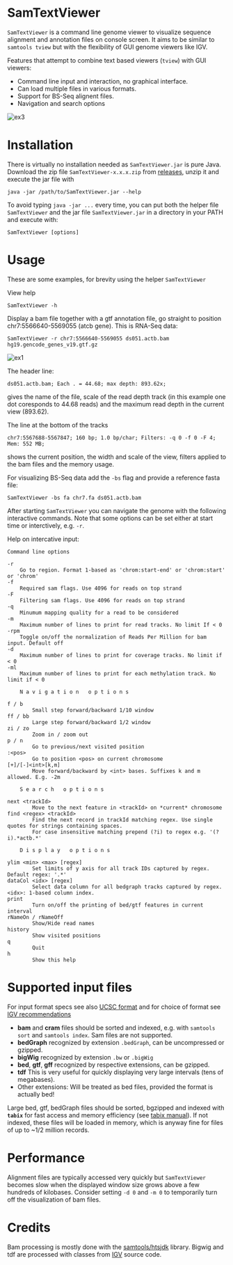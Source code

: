 # SamTextViewer 


```SamTextViewer``` is a command line genome viewer to visualize sequence alignment and annotation files
on console screen. It aims to be similar to ```samtools tview``` but with the flexibility of
GUI genome viewers like IGV.

Features that attempt to combine text based viewers (```tview```) with GUI viewers:

* Command line input and interaction, no graphical interface.
* Can load multiple files in various formats.
* Support for BS-Seq alignent files.
* Navigation and search options

![ex3](https://github.com/dariober/Java-cafe/blob/master/SamTextViewer/screenshots/ex3.png)

# Installation

There is virtually no installation needed as ```SamTextViewer.jar``` is pure Java. 
Download the zip file `SamTextViewer-x.x.x.zip` from [releases](https://github.com/dariober/Java-cafe/releases), unzip it and execute the jar file with

    java -jar /path/to/SamTextViewer.jar --help

To avoid typing ```java -jar ...``` every time, you can put both the helper 
file `SamTextViewer` and the jar file ```SamTextViewer.jar``` in a directory in your PATH and execute with:

	SamTextViewer [options]

# Usage 

These are some examples, for brevity using the helper `SamTextViewer`

View help

    SamTextViewer -h

Display a bam file together with a gtf annotation file, go straight to position chr7:5566640-5569055 (atcb gene). This is RNA-Seq data:

    SamTextViewer -r chr7:5566640-5569055 ds051.actb.bam hg19.gencode_genes_v19.gtf.gz

![ex1](https://github.com/dariober/Java-cafe/blob/master/SamTextViewer/screenshots/ex1.png)


The header line:

```
ds051.actb.bam; Each . = 44.68; max depth: 893.62x; 
```

gives the name of the file, scale of the read depth track (in this example one dot coresponds to 44.68 reads) and the maximum read depth
in the current view (893.62).

The line at the bottom of the tracks

```
chr7:5567688-5567847; 160 bp; 1.0 bp/char; Filters: -q 0 -f 0 -F 4; Mem: 552 MB;
```

shows the current position, the width and scale of the view, filters applied to the bam files and the memory usage.

For visualizing BS-Seq data add the `-bs` flag and provide a reference fasta file:

    SamTextViewer -bs fa chr7.fa ds051.actb.bam 

After starting `SamTextViewer` you can navigate the genome with the following interactive commands. Note that some options can be set either at start time or interctively, e.g. `-r`. 

Help on intercative input:

```
Command line options

-r
    Go to region. Format 1-based as 'chrom:start-end' or 'chrom:start' or 'chrom'
-f
    Required sam flags. Use 4096 for reads on top strand
-F
    Filtering sam flags. Use 4096 for reads on top strand
-q
    Minumum mapping quality for a read to be considered
-m
    Maximum number of lines to print for read tracks. No limit If < 0
-rpm
    Toggle on/off the normalization of Reads Per Million for bam input. Default off
-d
    Maximum number of lines to print for coverage tracks. No limit if < 0
-ml
    Maximum number of lines to print for each methylation track. No limit if < 0

    N a v i g a t i o n   o p t i o n s

f / b 
        Small step forward/backward 1/10 window
ff / bb
        Large step forward/backward 1/2 window
zi / zo
        Zoom in / zoom out
p / n
        Go to previous/next visited position
:<pos>
        Go to position <pos> on current chromosome
[+]/[-]<int>[k,m]
        Move forward/backward by <int> bases. Suffixes k and m allowed. E.g. -2m

    S e a r c h   o p t i o n s

next <trackId>
        Move to the next feature in <trackId> on *current* chromosome
find <regex> <trackId>
        Find the next record in trackId matching regex. Use single quotes for strings containing spaces.
        For case insensitive matching prepend (?i) to regex e.g. '(?i).*actb.*'

    D i s p l a y   o p t i o n s

ylim <min> <max> [regex]
        Set limits of y axis for all track IDs captured by regex. Default regex: '.*'
dataCol <idx> [regex]
        Select data column for all bedgraph tracks captured by regex. <idx>: 1-based column index.
print
        Turn on/off the printing of bed/gtf features in current interval
rNameOn / rNameOff
        Show/Hide read names
history
        Show visited positions
q
        Quit
h
        Show this help
```
# Supported input files

For input format specs see also [UCSC format](https://genome.ucsc.edu/FAQ/FAQformat.html) and for choice of format see [IGV recommendations](https://www.broadinstitute.org/igv/RecommendedFileFormats)

* **bam** and **cram** files should be sorted and indexed, e.g. with `samtools sort` and `samtools index`. Sam files are not supported.
* **bedGraph** recognized by extension `.bedGraph`, can be uncompressed or gzipped.
* **bigWig** recognized by extension `.bw` or `.bigWig`
* **bed**, **gtf**, **gff** recognized by respective extensions, can be gzipped.
* **tdf** This is very useful for quickly displaying very large intervals (tens of megabases).
* Other extensions: Will be treated as bed files, provided the format is actually bed!

Large bed, gtf, bedGraph files should be sorted, bgzipped and indexed with **`tabix`** for fast access and memory efficiency
(see [tabix manual](http://www.htslib.org/doc/tabix.html)). If not indexed, these files will be loaded in memory, which is anyway fine
for files of up to ~1/2 million records.

# Performance

Alignment files are typically accessed very quickly but `SamTextViewer` becomes slow when the displayed window size grows
above a few hundreds of kilobases. Consider setting `-d 0` and `-m 0` to temporarily turn off the visualization of bam files.

# Credits

Bam processing is mostly done with the [samtools/htsjdk](https://github.com/samtools/htsjdk) library.
Bigwig and tdf are processed with classes from [IGV](https://github.com/igvteam/igv) source code.

